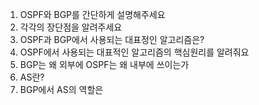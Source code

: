 1. OSPF와 BGP를 간단하게 설명해주세요
2. 각각의 장단점을 알려주세요
3. OSPF과 BGP에서 사용되는 대표정인 알고리즘은?
4. OSPF에서 사용되는 대표적인 알고리즘의 핵심원리를 알려줘요
5. BGP는 왜  외부에 OSPF는 왜 내부에 쓰이는가
6. AS란?
7. BGP에서 AS의 역할은
